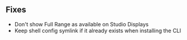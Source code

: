 ## Fixes

- Don't show Full Range as available on Studio Displays
- Keep shell config symlink if it already exists when installing the CLI
